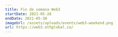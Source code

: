 ```yaml
---
title: Fin de semana Web3
startDate: 2021-05-28
endDate: 2021-05-30
imageUrl: /assets/uploads/events/web3-weekend.png
url: https://web3.ethglobal.co/
---
```


